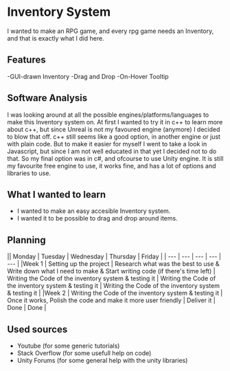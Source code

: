 # Inventory System
I wanted to make an RPG game, and every rpg game needs an Inventory, and that is exactly what I did here.

## Features
-GUI-drawn Inventory
-Drag and Drop
-On-Hover Tooltip

## Software Analysis
I was looking around at all the possible engines/platforms/languages to make this Inventory system on.
At first I wanted to try it in c++ to learn more about c++, but since Unreal is not my favoured engine (anymore)
I decided to blow that off. c++ still seems like a good option, in another engine or just with plain code.
But to make it easier for myself I went to take a look in Javascript, but since I am not well educated in that yet I decided not to do that.
So my final option was in c#, and ofcourse to use Unity engine.
It is still my favourite free engine to use, it works fine, and has a lot of options and libraries to use.

## What I wanted to learn
- I wanted to make an easy accesible Inventory system.
- I wanted it to be possible to drag and drop around items.

## Planning
|| Monday | Tuesday | Wednesday | Thursday | Friday |
| --- | --- | --- | --- | --- |
|Week 1 | Setting up the project | Research what was the best to use & Write down what I need to make & Start writing code (if there's time left) | Writing the Code of the inventory system & testing it | Writing the Code of the inventory system & testing it | Writing the Code of the inventory system & testing it |
|Week 2 | Writing the Code of the inventory system & testing it | Once it works, Polish the code and make it more user friendly | Deliver it | Done | Done |

## Used sources
- Youtube (for some generic tutorials)
- Stack Overflow (for some usefull help on code)
- Unity Forums (for some general help with the unity libraries)
